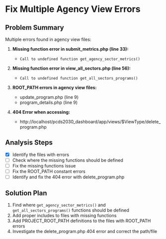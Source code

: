 # Fix Multiple Agency View Errors

## Problem Summary
Multiple errors found in agency view files:

1. **Missing function error in submit_metrics.php (line 33):**
   - `Call to undefined function get_agency_sector_metrics()`

2. **Missing function error in view_all_sectors.php (line 56):**
   - `Call to undefined function get_all_sectors_programs()`

3. **ROOT_PATH errors in agency view files:**
   - update_program.php (line 9)
   - program_details.php (line 9)

4. **404 Error when accessing:**
   - http://localhost/pcds2030_dashboard/app/views/$ViewType/delete_program.php

## Analysis Steps
- [x] Identify the files with errors
- [ ] Check where the missing functions should be defined
- [ ] Fix the missing functions issue
- [ ] Fix the ROOT_PATH constant errors
- [ ] Identify and fix the 404 error with delete_program.php

## Solution Plan
1. Find where `get_agency_sector_metrics()` and `get_all_sectors_programs()` functions should be defined
2. Add proper includes to files with missing functions
3. Add PROJECT_ROOT_PATH definitions to the files with ROOT_PATH errors
4. Investigate the delete_program.php 404 error and correct the path/file
